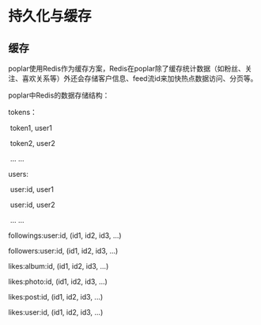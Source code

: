 # 持久化与缓存



## 缓存

poplar使用Redis作为缓存方案，Redis在poplar除了缓存统计数据（如粉丝、关注、喜欢关系等）外还会存储客户信息、feed流id来加快热点数据访问、分页等。



poplar中Redis的数据存储结构：



tokens<Map>：

​	token1, user1

​	token2, user2

​	… ...

users<Map>:

​	user:id, user1

​	user:id, user2 

​	… ...



followings:user:id<Set>, (id1, id2, id3, ...)

followers:user:id<Set>, (id1, id2, id3, ...)



likes:album:id<Set>, (id1, id2, id3, ...)

likes:photo:id<Set>, (id1, id2, id3, ...)

likes:post:id<Set>, (id1, id2, id3, ...)

likes:user:id<Set>, (id1, id2, id3, ...)





